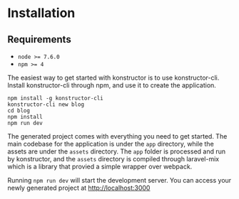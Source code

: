 # Installation

## Requirements
- `node >= 7.6.0`
- `npm >= 4`

The easiest way to get started with konstructor is to use konstructor-cli. Install konstructor-cli through npm, and use it to create the application.
```
npm install -g konstructor-cli
konstructor-cli new blog
cd blog
npm install
npm run dev
```

The generated project comes with everything you need to get started. The main codebase for the application is under the `app` directory, while the assets are under the `assets` directory. The `app` folder is processed and run by konstructor, and the `assets` directory is compiled through laravel-mix which is a library that provied a simple wrapper over webpack.

Running `npm run dev` will start the development server. You can access your newly generated project at [http://localhost:3000](http://localhost:3000)
